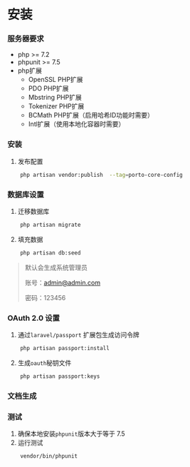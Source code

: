 
# 安装

### 服务器要求
* php >= 7.2
* phpunit >= 7.5
* php扩展
    * OpenSSL PHP扩展
    * PDO PHP扩展
    * Mbstring PHP扩展
    * Tokenizer PHP扩展
    * BCMath PHP扩展（启用哈希ID功能时需要）
    * Intl扩展（使用本地化容器时需要）

### 安装

1. 发布配置
```bash
    php artisan vendor:publish  --tag=porto-core-config
```

### 数据库设置
1. 迁移数据库
```bash
    php artisan migrate
```
2. 填充数据
```bash
    php artisan db:seed
```

> 默认会生成系统管理员
>
> 账号：admin@admin.com 
>
> 密码：123456

### OAuth 2.0 设置
1. 通过`laravel/passport` 扩展包生成访问令牌
```bash
    php artisan passport:install
```
2. 生成`oauth`秘钥文件
```bash
    php artisan passport:keys
```


### 文档生成

### 测试
1. 确保本地安装`phpunit`版本大于等于 7.5
2. 运行测试
```bash
    vendor/bin/phpunit
```